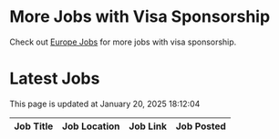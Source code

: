 # More Jobs with Visa Sponsorship

Check out [Europe Jobs](https://github.com/sureshparimi/europejobs#latest-jobs) for more jobs with visa sponsorship.

# Latest Jobs

This page is updated at January 20, 2025 18:12:04

| Job Title | Job Location | Job Link | Job Posted |
| --- | --- | --- | --- |

